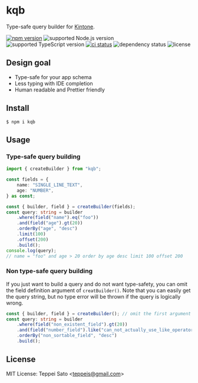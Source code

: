 # kqb

Type-safe query builder for [Kintone](https://www.kintone.com).

[![npm version][npm-image]][npm-url]
![supported Node.js version][node-version]
![supported TypeScript version][ts-version]
[![ci status][ci-image]][ci-url]
![dependency status][deps-count-image]
![license][license]


## Design goal

- Type-safe for your app schema
- Less typing with IDE completion
- Human readable and Prettier friendly

## Install

```console
$ npm i kqb
```

## Usage

### Type-safe query building

```ts
import { createBuilder } from "kqb";

const fields = {
    name: "SINGLE_LINE_TEXT",
    age: "NUMBER",
} as const;

const { builder, field } = createBuilder(fields);
const query: string = builder
    .where(field("name").eq("foo"))
    .and(field("age").gt(20))
    .orderBy("age", "desc")
    .limit(100)
    .offset(200)
    .build();
console.log(query);
// name = "foo" and age > 20 order by age desc limit 100 offset 200
```

### Non type-safe query building

If you just want to build a query and do not want type-safety, you can omit the field definition argument of `creatBuilder()`.
Note that you can easily get the query string, but no type error will be thrown if the query is logically wrong.

```ts
const { builder, field } = createBuilder(); // omit the first argument
const query: string = builder
    .where(field("non_existent_field").gt(20))
    .and(field("number_field").like("can_not_actually_use_like_operator"))
    .orderBy("non_sortable_field", "desc")
    .build();
```

## License


MIT License: Teppei Sato &lt;teppeis@gmail.com&gt;

[npm-image]: https://badgen.net/npm/v/kqb?icon=npm&label=
[npm-url]: https://npmjs.org/package/kqb
[npm-downloads-image]: https://badgen.net/npm/dm/kqb
[deps-image]: https://badgen.net/david/dep/teppeis/kqb.svg
[deps-url]: https://david-dm.org/teppeis/kqb
[deps-count-image]: https://badgen.net/bundlephobia/dependency-count/kqb
[node-version]: https://badgen.net/npm/node/kqb
[ts-version]: https://badgen.net/badge/typescript/%3E=4.1?icon=typescript
[license]: https://badgen.net/npm/license/kqb
[ci-image]: https://github.com/teppeis/kqb/workflows/ci/badge.svg
[ci-url]: https://github.com/teppeis/kqb/actions?query=workflow%3Aci
